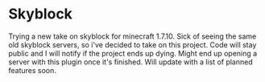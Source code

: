 # Skyblock
 
 Trying a new take on skyblock for minecraft 1.7.10. Sick of seeing the same old skyblock servers, so i've decided to take on this project. Code will stay public and I will notify if the project ends up dying. Might end up opening a server with this plugin once it's finished. Will update with a list of planned features soon.
